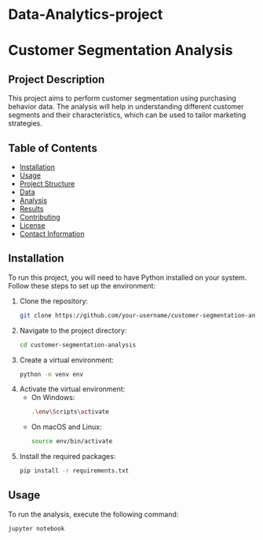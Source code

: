 # Data-Analytics-project
# Customer Segmentation Analysis

## Project Description
This project aims to perform customer segmentation using purchasing behavior data. The analysis will help in understanding different customer segments and their characteristics, which can be used to tailor marketing strategies.

## Table of Contents
- [Installation](#installation)
- [Usage](#usage)
- [Project Structure](#project-structure)
- [Data](#data)
- [Analysis](#analysis)
- [Results](#results)
- [Contributing](#contributing)
- [License](#license)
- [Contact Information](#contact-information)

## Installation
To run this project, you will need to have Python installed on your system. Follow these steps to set up the environment:

1. Clone the repository:
    ```sh
    git clone https://github.com/your-username/customer-segmentation-analysis.git
    ```
2. Navigate to the project directory:
    ```sh
    cd customer-segmentation-analysis
    ```
3. Create a virtual environment:
    ```sh
    python -m venv env
    ```
4. Activate the virtual environment:
    - On Windows:
        ```sh
        .\env\Scripts\activate
        ```
    - On macOS and Linux:
        ```sh
        source env/bin/activate
        ```
5. Install the required packages:
    ```sh
    pip install -r requirements.txt
    ```

## Usage
To run the analysis, execute the following command:
```sh
jupyter notebook
